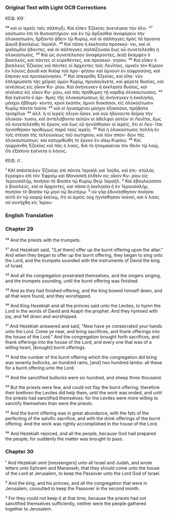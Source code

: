 ### Original Text with Light OCR Corrections

ΚΕΦ. ΚΘ´.

²⁶ καὶ οἱ ἱερεῖς ταῖς σάλπιγξι. Καὶ εἶπεν Ἑζεκίας ἀνενέγκαι τὴν ὁλο-
²⁷ καύτωσιν ἐπὶ τὸ θυσιαστήριον· καὶ ἐν τῷ ἄρξασθαι ἀναφέρειν τὴν
ὁλοκαύτωσιν, ἤρξαντο ᾄδειν τῷ Κυρίῳ, καὶ αἱ σάλπιγγες πρὸς τὰ
ὄργανα Δαυὶδ βασιλέως Ἰσραήλ. ²⁸ Καὶ πᾶσα ἡ ἐκκλησία προσεκύ-
νει, καὶ οἱ ψαλτῳδοὶ ᾄδοντες, καὶ αἱ σάλπιγγες σαλπίζουσαι ἕως
οὗ συνετελέσθη ἡ ὁλοκαύτωσις. ²⁹ Καὶ ὡς συνετέλεσαν ἀναφέροντες,
(καὶ) ἔκαμψεν ὁ βασιλεύς, καὶ πάντες οἱ εὑρεθέντες, καὶ προσεκύ-
νησαν. ³⁰ Καὶ εἶπεν ὁ βασιλεὺς Ἑζεκίας καὶ πάντες οἱ ἄρχοντες τοῖς
Λευΐταις, ὑμνεῖν τὸν Κύριον ἐν λόγοις Δαυὶδ καὶ Ἀσὰφ τοῦ προ-
φήτου· καὶ ὕμνουν ἐν εὐφροσύνῃ, καὶ ἔπεσαν καὶ προσεκύνησαν.
³¹ Καὶ ἀπεκρίθη Ἑζεκίας, καὶ εἶπε· νῦν ἐπληρώσατε τὰς χεῖρας ὑμῶν
Κυρίῳ, προσαγάγετε, καὶ φέρετε θυσίας, καὶ αἰνέσεως εἰς οἶκον Κυ-
ρίου. Καὶ ἀνήνεγκεν ἡ ἐκκλησία θυσίας, καὶ αἰνέσεις εἰς οἶκον Κυ-
ρίου, καὶ πᾶς πρόθυμος τῇ καρδίᾳ ὁλοκαυτώσεις. ³² Καὶ ἐγένετο ὁ ἀρι-
θμὸς τῆς ὁλοκαυτώσεως ἧς ἀνήνεγκεν ἡ ἐκκλησία, μόσχοι ἑβδομή-
κοντα, κριοὶ ἑκατόν, ἀμνοὶ διακόσιοι, εἰς ὁλοκαύτωσιν Κυρίῳ πάντα
ταῦτα· ³³ καὶ οἱ ἡγιασμένοι μόσχοι ἑξακόσιοι, πρόβατα τρισχίλια·
³⁴ ἀλλ᾿ ἢ οἱ ἱερεῖς ὀλίγοι ἦσαν, καὶ οὐκ ἠδύναντο δεῖραι τὴν ὁλοκαύ-
τωσιν, καὶ ἀντελάβοντο αὐτῶν οἱ ἀδελφοὶ αὐτῶν οἱ Λευΐται, ἕως οὗ
συνετελέσθη τὸ ἔργον, καὶ ἕως οὗ ἡγνίσθησαν οἱ ἱερεῖς, ὅτι οἱ Λευ-
ΐται ἡγνίσθησαν προθύμως παρὰ τοὺς ἱερεῖς. ³⁵ Καὶ ἡ ὁλοκαύτωσις
πολλὴ ἐν τοῖς στέασι τῆς τελειώσεως τοῦ σωτηρίου, καὶ τῶν σπον-
δῶν τῆς ὁλοκαυτώσεως· καὶ κατωρθώθη τὸ ἔργον ἐν οἴκῳ Κυρίου.
³⁶ Καὶ ηὐφράνθη Ἑζεκίας καὶ πᾶς ὁ λαός, διὰ τὸ ἡτοιμακέναι τὸν
Θεὸν τῷ λαῷ, ὅτι ἐξάπινα ἐγένετο ὁ λόγος.

ΚΕΦ. Λ´.

¹ ΚΑΙ ἀπέστειλεν Ἑζεκίας ἐπὶ πάντα Ἰσραὴλ καὶ Ἰούδα, καὶ ἐπι-
στολὰς ἔγραψεν ἐπὶ τὸν Ἐφραὶμ καὶ Μανασσῆ ἐλθεῖν εἰς οἶκον Κυ-
ρίου εἰς Ἱερουσαλήμ, ποιῆσαι τὸ Φασὲκ τῷ Κυρίῳ Θεῷ Ἰσραήλ.
² Καὶ ἐβουλεύσατο ὁ βασιλεύς, καὶ οἱ ἄρχοντες, καὶ πᾶσα ἡ ἐκκλησία
ἡ ἐν Ἱερουσαλήμ, ποιῆσαι τὸ Φασὲκ τῷ μηνὶ τῷ δευτέρῳ· ³ οὐ γὰρ
ἐδυνάσθησαν ποιῆσαι αὐτὸ ἐν τῷ καιρῷ ἐκείνῳ, ὅτι οἱ ἱερεῖς οὐχ
ἡγνίσθησαν ἱκανοί, καὶ ὁ λαὸς οὐ συνήχθη εἰς Ἱερου-

### English Translation

### Chapter 29

²⁶ And the priests with the trumpets.

²⁷ And Hezekiah said, "[Let them] offer up the burnt offering upon the altar." And when they began to offer up the burnt offering, they began to sing unto the Lord, and the trumpets sounded with the instruments of David the king of Israel.

²⁸ And all the congregation prostrated themselves, and the singers singing, and the trumpets sounding, until the burnt offering was finished.

²⁹ And as they had finished offering, and the king bowed himself down, and all that were found, and they worshipped.

³⁰ And King Hezekiah and all the princes said unto the Levites, to hymn the Lord in the words of David and Asaph the prophet. And they hymned with joy, and fell down and worshipped.

³¹ And Hezekiah answered and said, "Now have ye consecrated your hands unto the Lord. Come ye near, and bring sacrifices, and thank offerings into the house of the Lord." And the congregation brought forth sacrifices, and thank offerings into the house of the Lord, and every one that was of a willing heart, [brought] burnt offerings.

³² And the number of the burnt offering which the congregation did bring was seventy bullocks, an hundred rams, [and] two hundred lambs: all these for a burnt offering unto the Lord.

³³ And the sanctified bullocks were six hundred, and sheep three thousand.

³⁴ But the priests were few, and could not flay the burnt offering; therefore their brethren the Levites did help them, until the work was ended, and until the priests had sanctified themselves: for the Levites were more willing to sanctify themselves than were the priests.

³⁵ And the burnt offering was in great abundance, with the fats of the perfecting of the salvific sacrifice, and with the drink offerings of the burnt offering. And the work was rightly accomplished in the house of the Lord.

³⁶ And Hezekiah rejoiced, and all the people, because God had prepared the people; for suddenly the matter was brought to pass.

### Chapter 30

¹ And Hezekiah sent [messengers] unto all Israel and Judah, and wrote letters unto Ephraim and Manasseh, that they should come unto the house of the Lord at Jerusalem, to keep the Passover unto the Lord God of Israel.

² And the king, and his princes, and all the congregation that were in Jerusalem, consulted to keep the Passover in the second month.

³ For they could not keep it at that time, because the priests had not sanctified themselves sufficiently, neither were the people gathered together to Jerusalem.